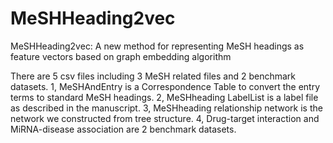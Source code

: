 # MeSHHeading2vec
MeSHHeading2vec: A new method for representing MeSH headings as feature vectors based on graph embedding algorithm

There are 5 csv files including 3 MeSH related files and 2 benchmark datasets.
1, MeSHAndEntry is a Correspondence Table to convert the entry terms to standard MeSH headings.
2, MeSHheading LabelList is a label file as described in the manuscript.
3, MeSHheading relationship network is the network we constructed from tree structure.
4, Drug-target interaction and MiRNA-disease association are 2 benchmark datasets.

